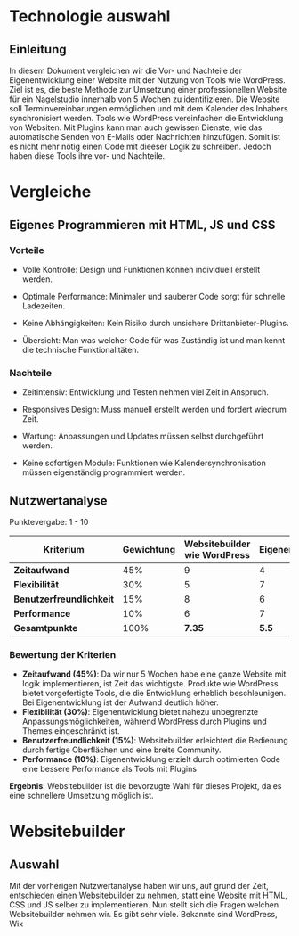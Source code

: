 # Technologie auswahl

## Einleitung
In diesem Dokument vergleichen wir die Vor- und Nachteile der Eigenentwicklung einer Website mit der Nutzung von Tools wie WordPress. Ziel ist es, die beste Methode zur Umsetzung einer professionellen Website für ein Nagelstudio innerhalb von 5 Wochen zu identifizieren. Die Website soll Terminvereinbarungen ermöglichen und mit dem Kalender des Inhabers synchronisiert werden.
Tools wie WordPress vereinfachen die Entwicklung von Websiten. Mit Plugins kann man auch gewissen Dienste, wie das automatische Senden von E-Mails oder Nachrichten hinzufügen. Somit ist es nicht mehr nötig einen Code mit dieeser Logik zu schreiben. Jedoch haben diese Tools ihre vor- und Nachteile.

# Vergleiche
## Eigenes Programmieren mit HTML, JS und CSS

### Vorteile
* Volle Kontrolle: Design und Funktionen können individuell erstellt werden.

* Optimale Performance: Minimaler und sauberer Code sorgt für schnelle Ladezeiten.

* Keine Abhängigkeiten: Kein Risiko durch unsichere Drittanbieter-Plugins.
* Übersicht: Man was welcher Code für was Zuständig ist und man kennt die technische Funktionalitäten.


### Nachteile
* Zeitintensiv: Entwicklung und Testen nehmen viel Zeit in Anspruch.

* Responsives Design: Muss manuell erstellt werden und fordert wiedrum Zeit.

* Wartung: Anpassungen und Updates müssen selbst durchgeführt werden.
* Keine sofortigen Module: Funktionen wie Kalendersynchronisation müssen eigenständig programmiert werden.

## Nutzwertanalyse

Punktevergabe: 1 - 10

| Kriterium                  | Gewichtung | Websitebuilder wie WordPress | Eigenentwicklung  
| -------------------------- | ---------- | ------------------ | ------------------------- |  
| **Zeitaufwand**            | 45%        |   9                |  4                        | 
| **Flexibilität**           | 30%        |   5                 |     7                    | 
| **Benutzerfreundlichkeit** | 15%        |    8                |     6                    |  
| **Performance**            | 10%        |      6              |       7                  |  
| **Gesamtpunkte**           | 100%       | **7.35**           | **5.5**                   |  


### Bewertung der Kriterien

- **Zeitaufwand (45%)**: Da wir nur 5 Wochen habe eine ganze Website mit logik implementieren, ist Zeit das wichtigste. Produkte wie WordPress bietet vorgefertigte Tools, die die Entwicklung erheblich beschleunigen. Bei Eigenentwicklung ist der Aufwand deutlich höher.
- **Flexibilität (30%)**: Eigenentwicklung bietet nahezu unbegrenzte Anpassungsmöglichkeiten, während WordPress durch Plugins und Themes eingeschränkt ist.
- **Benutzerfreundlichkeit (15%)**: Websitebuilder erleichtert die Bedienung durch fertige Oberflächen und eine breite Community.
- **Performance (10%)**: Eigenentwicklung erzielt durch optimierten Code eine bessere Performance als Tools mit Plugins

**Ergebnis**: Websitebuilder ist die bevorzugte Wahl für dieses Projekt, da es eine schnellere Umsetzung möglich ist.

# Websitebuilder
## Auswahl
Mit der vorherigen Nutzwertanalyse haben wir uns, auf grund der Zeit, entschieden einen Websitebuilder zu nehmen, statt eine Website mit HTML, CSS und JS selber zu implementieren. Nun stellt sich die Fragen welchen Websitebuilder nehmen wir. Es gibt sehr viele. Bekannte sind WordPress, Wix 
